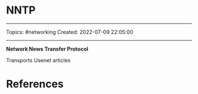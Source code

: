 # NNTP
---
Topics: #networking
Created: 2022-07-09 22:05:00

---

**Network News Transfer Protocol**

Transports Usenet articles

# References
